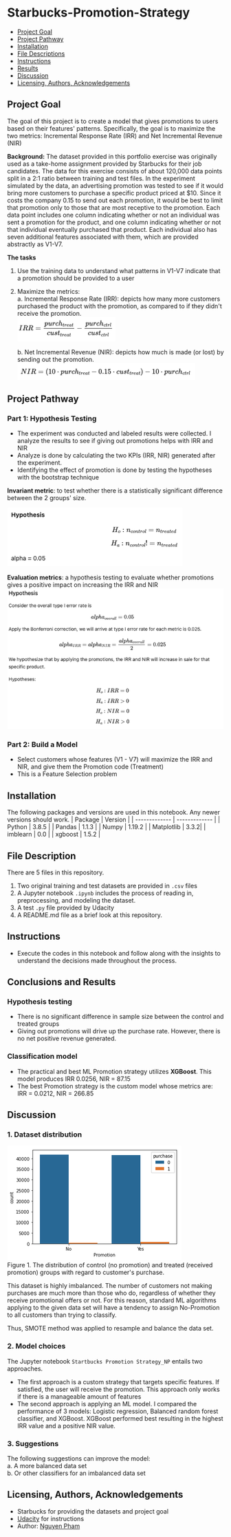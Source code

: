 # Starbucks-Promotion-Strategy
- [Project Goal](#Project-Goal)
- [Project Pathway](#Pathway)
- [Installation](#Installation)
- [File Descriptions](#File-Descriptions)
- [Instructions](#How-To-Run-This-Project)
- [Results](#Results)
- [Discussion](#Discussion)
- [Licensing, Authors, Acknowledgements](#License)

## Project Goal <a name="Project-Goal"></a>
The goal of this project is to create a model that gives promotions to users based on their features' patterns. Specifically, the goal is to maximize the two metrics: Incremental Response Rate (IRR) and Net Incremental Revenue (NIR)

**Background:** The dataset provided in this portfolio exercise was originally used as a take-home assignment provided by Starbucks for their job candidates. The data for this exercise consists of about 120,000 data points split in a 2:1 ratio between training and test files. In the experiment simulated by the data, an advertising promotion was tested to see if it would bring more customers to purchase a specific product priced at $10. Since it costs the company 0.15 to send out each promotion, it would be best to limit that promotion only to those that are most receptive to the promotion. Each data point includes one column indicating whether or not an individual was sent a promotion for the product, and one column indicating whether or not that individual eventually purchased that product. Each individual also has seven additional features associated with them, which are provided abstractly as V1-V7.


**The tasks** 
1. Use the training data to understand what patterns in V1-V7 indicate that a promotion should be provided to a user
2. Maximize the metrics: <br>
   a. Incremental Response Rate (IRR): depicts how many more customers purchased the product with the promotion, as compared to if they didn't receive the promotion.<br>
   ![irr](img/irr.png)<br>
   
   b. Net Incremental Revenue (NIR): depicts how much is made (or lost) by sending out the promotion.<br>
   ![nir](img/nir.png)<br>

## Project Pathway <a name="Pathway"></a>
### Part 1: Hypothesis Testing 
- The experiment was conducted and labeled results were collected. I analyze the results to see if giving out promotions helps with IRR and NIR
- Analyze is done by calculating the two KPIs (IRR, NIR) generated after the experiment.
- Identifying the effect of promotion is done by testing the hypotheses with the bootstrap technique

**Invariant metric**: to test whether there is a statistically significant difference between the 2 groups' size.

![invariant](img/invariant_metric_hypo.png)<br>

**Evaluation metrics**: a hypothesis testing to evaluate whether promotions gives a positive impact on increasing the IRR and NIR
![kpi](img/evaluation_metric_hypo.png)<br>

### Part 2: Build a Model 
- Select customers whose features (V1 - V7) will maximize the IRR and NIR, and give them the Promotion code (Treatment)
- This is a Feature Selection problem

## Installation <a name="Installation"></a>
The following packages and versions are used in this notebook. Any newer versions should work. 
| Package  | Version |
| ------------- | ------------- |
| Python  | 3.8.5  |
| Pandas  | 1.1.3  |
| Numpy   | 1.19.2 |
| Matplotlib | 3.3.2|
| imblearn   | 0.0  |
| xgboost | 1.5.2  |

## File Description <a name="File-Descriptions"></a>
There are 5 files in this repository. <br>
1. Two original training and test datasets are provided in `.csv` files <br>
2. A Jupyter notebook `.ipynb` includes the process of reading in, preprocessing, and modeling the dataset. <br>
3. A test `.py` file provided by Udacity
4. A README.md file as a brief look at this repository.

## Instructions <a name="How-To-Run-This-Project"></a>
* Execute the codes in this notebook and follow along with the insights to understand the decisions made throughout the process.

## Conclusions and Results <a name="Results"></a>
### Hypothesis testing
- There is no significant difference in sample size between the control and treated groups
- Giving out promotions will drive up the purchase rate. However, there is no net positive revenue generated.
### Classification model
- The practical and best ML Promotion strategy utilizes **XGBoost**. This model produces IRR 0.0256, NIR = 87.15
- The best Promotion strategy is the custom model whose metrics are: IRR = 0.0212, NIR = 266.85

## Discussion <a name="Discussion"></a>
### 1. Dataset distribution

![distribution](img/promotion_dist.png)<br>
Figure 1. The distribution of control (no promotion) and treated (received promotion) groups with regard to customer's purchase. 

This dataset is highly imbalanced. The number of customers not making purchases are much more than those who do, regardless of whether they receive promotional offers or not. For this reason, standard ML algorithms applying to the given data set will have a tendency to assign No-Promotion to all customers than trying to classify. 

Thus, SMOTE method was applied to resample and balance the data set.

### 2. Model choices
The Jupyter notebook `Startbucks Promotion Strategy_NP` entails two approaches.
- The first approach is a custom strategy that targets specific features. If satisfied, the user will receive the promotion. This approach only works if there is a manageable amount of features
- The second approach is applying an ML model. I compared the performance of 3 models: Logistic regression, Balanced random forest classifier, and XGBoost. XGBoost performed best resulting in the highest IRR value and a positive NIR value.

### 3. Suggestions
The following suggestions can improve the model: <br>
a. A more balanced data set<br>
b. Or other classifiers for an imbalanced data set

## Licensing, Authors, Acknowledgements <a name="License"></a>
* Starbucks for providing the datasets and project goal
* [Udacity](https://www.udacity.com/) for instructions
* Author: [Nguyen Pham](https://github.com/Az-otrope)

